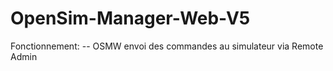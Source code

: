 # OpenSim-Manager-Web-V5

Fonctionnement:
	-- OSMW envoi des commandes au simulateur via Remote Admin 
